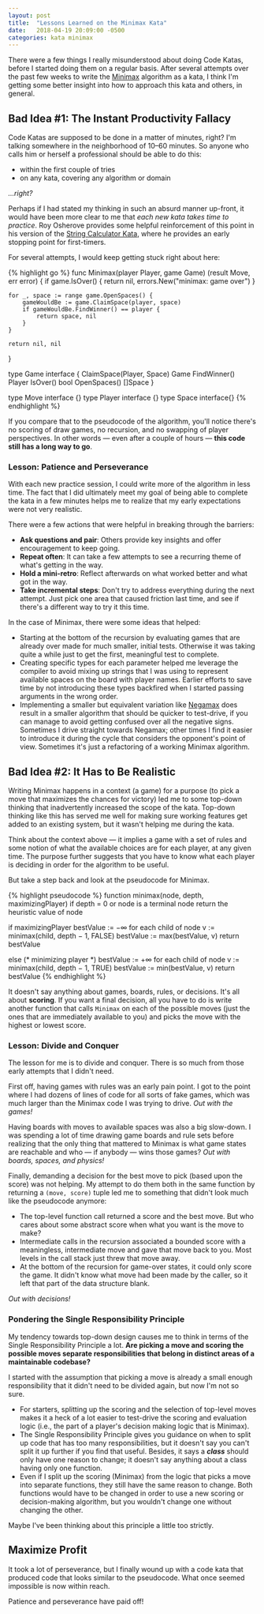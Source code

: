 ```yaml
---
layout: post
title:  "Lessons Learned on the Minimax Kata"
date:   2018-04-19 20:09:00 -0500
categories: kata minimax
---
```


There were a few things I really misunderstood about doing Code Katas, before I started doing them on a regular basis.  After several attempts over the past few weeks to write  the [Minimax][minimax] algorithm as a kata, I think I'm getting some better insight into how to approach this kata and others, in general.


[minimax]: https://en.wikipedia.org/wiki/Minimax#Pseudocode


## Bad Idea #1: The Instant Productivity Fallacy

Code Katas are supposed to be done in a matter of minutes, right?  I'm talking somewhere in the neighborhood of 10–60 minutes.  So anyone who calls him or herself a professional should be able to do this:

- within the first couple of tries
- on any kata, covering any algorithm or domain

*...right?*

Perhaps if I had stated my thinking in such an absurd manner up-front, it would have been more clear to me that *each new kata takes time to practice*.  Roy Osherove provides some helpful reinforcement of this point in his version of the [String Calculator Kata][string-calculator], where he provides an early stopping point for first-timers.

[string-calculator]: http://osherove.com/tdd-kata-1/

For several attempts, I would keep getting stuck right about here:

{% highlight go %}
func Minimax(player Player, game Game) (result Move, err error) {
	if game.IsOver() {
		return nil, errors.New("minimax: game over")
	}

	for _, space := range game.OpenSpaces() {
		gameWouldBe := game.ClaimSpace(player, space)
		if gameWouldBe.FindWinner() == player {
			return space, nil
		}
	}

	return nil, nil
}

type Game interface {
	ClaimSpace(Player, Space) Game
	FindWinner() Player
	IsOver() bool
	OpenSpaces() []Space
}

type Move interface {}
type Player interface {}
type Space interface{}
{% endhighlight %}

If you compare that to the pseudocode of the algorithm, you'll notice there's no scoring of draw games, no recursion, and no swapping of player perspectives.  In other words — even after a couple of hours — **this code still has a long way to go**.


### Lesson: Patience and Perseverance

With each new practice session, I could write more of the algorithm in less time.  The fact that I did ultimately meet my goal of being able to complete the kata in a few minutes helps me to realize that my early expectations were not very realistic.

There were a few actions that were helpful in breaking through the barriers:

* **Ask questions and pair**: Others provide key insights and offer encouragement to keep going.
* **Repeat often**: It can take a few attempts to see a recurring theme of what's getting in the way.
* **Hold a mini-retro**: Reflect afterwards on what worked better and what got in the way.
* **Take incremental steps**: Don't try to address everything during the next attempt.  Just pick one area that caused friction last time, and see if there's a different way to try it this time.

In the case of Minimax, there were some ideas that helped:

* Starting at the bottom of the recursion by evaluating games that are already over made for much smaller, initial tests.  Otherwise it was taking quite a while just to get the first, meaningful test to complete.
* Creating specific types for each parameter helped me leverage the compiler to avoid mixing up strings that I was using to represent available spaces on the board with player names.  Earlier efforts to save time by not introducing these types backfired when I started passing arguments in the wrong order.
* Implementing a smaller but equivalent variation like [Negamax][negamax] does result in a smaller algorithm that should be quicker to test-drive, if you can manage to avoid getting confused over all the negative signs.  Sometimes I drive straight towards Negamax; other times I find it easier to introduce it during the cycle that considers the opponent's point of view.  Sometimes it's just a refactoring of a working Minimax algorithm.

[negamax]: https://en.wikipedia.org/wiki/Negamax


## Bad Idea #2: It Has to Be Realistic

Writing Minimax happens in a context (a game) for a purpose (to pick a move that maximizes the chances for victory) led me to some top-down thinking that inadvertently increased the scope of the kata.  Top-down thinking like this has served me well for making sure working features get added to an existing system, but it wasn't helping me during the kata.

Think about the context above — it implies a game with a set of rules and some notion of what the available choices are for each player, at any given time.  The purpose further suggests that you have to know what each player is deciding in order for the algorithm to be useful.

But take a step back and look at the pseudocode for Minimax.

{% highlight pseudocode %}
function minimax(node, depth, maximizingPlayer)
  if depth = 0 or node is a terminal node
    return the heuristic value of node

  if maximizingPlayer
    bestValue := −∞
    for each child of node
      v := minimax(child, depth − 1, FALSE)
      bestValue := max(bestValue, v)
    return bestValue

  else (* minimizing player *)
    bestValue := +∞
    for each child of node
      v := minimax(child, depth − 1, TRUE)
      bestValue := min(bestValue, v)
    return bestValue
{% endhighlight %}

It doesn't say anything about games, boards, rules, or decisions.  It's all about **scoring**.  If you want a final decision, all you have to do is write another function that calls `Minimax` on each of the possible moves (just the ones that are immediately available to you) and picks the move with the highest or lowest score. 


### Lesson: Divide and Conquer

The lesson for me is to divide and conquer.  There is so much from those early attempts that I didn't need.

First off, having games with rules was an early pain point.  I got to the point where I had dozens of lines of code for all sorts of fake games, which was much larger than the Minimax code I was trying to drive.  *Out with the games!*

Having boards with moves to available spaces was also a big slow-down.  I was spending a lot of time drawing game boards and rule sets before realizing that the only thing that mattered to Minimax is what game states are reachable and who — if anybody — wins those games?  *Out with boards, spaces, and physics!*

Finally, demanding a decision for the best move to pick (based upon the score) was not helping.  My attempt to do them both in the same function by returning a `(move, score)` tuple led me to something that didn't look much like the pseudocode anymore:

* The top-level function call returned a score and the best move.  But who cares about some abstract score when what you want is the move to make?
* Intermediate calls in the recursion associated a bounded score with a meaningless, intermediate move and gave that move back to you.  Most levels in the call stack just threw that move away.
* At the bottom of the recursion for game-over states, it could only score the game.  It didn't know what move had been made by the caller, so it left that part of the data structure blank.  

*Out with decisions!*


### Pondering the Single Responsibility Principle

My tendency towards top-down design causes me to think in terms of the Single Responsibility Principle a lot.  **Are picking a move and scoring the possible moves separate responsibilities that belong in distinct areas of a maintainable codebase?**

I started with the assumption that picking a move is already a small enough responsibility that it didn't need to be divided again, but now I'm not so sure.

* For starters, splitting up the scoring and the selection of top-level moves makes it a heck of a lot easier to test-drive the scoring and evaluation logic (i.e., the part of a player's decision making logic that is Minimax).
* The Single Responsibility Principle gives you guidance on when to split up code that has too many responsibilities, but it doesn't say you can't split it up further if you find that useful.  Besides, it says a ***class*** should only have one reason to change; it doesn't say anything about a class having only one function.  
* Even if I split up the scoring (Minimax) from the logic that picks a move into separate functions, they still have the same reason to change.  Both functions would have to be changed in order to use a new scoring or decision-making algorithm, but you wouldn't change one without changing the other.

Maybe I've been thinking about this principle a little too strictly.


## Maximize Profit

It took a lot of perseverance, but I finally wound up with a code kata that produced code that looks similar to the pseudocode.  What once seemed impossible is now within reach.

Patience and perseverance have paid off!
